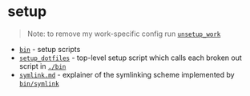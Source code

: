 # setup

> Note: to remove my work-specific config run [`unsetup_work`](./bin/unsetup_work)

- [`bin`](./bin) - setup scripts
- [`setup_dotfiles`](./setup_dotfiles) - top-level setup script which calls each broken out script in [`./bin`](./bin)
- [`symlink.md`](./symlink.md) - explainer of the symlinking scheme implemented by [`bin/symlink`](./bin/symlink)
